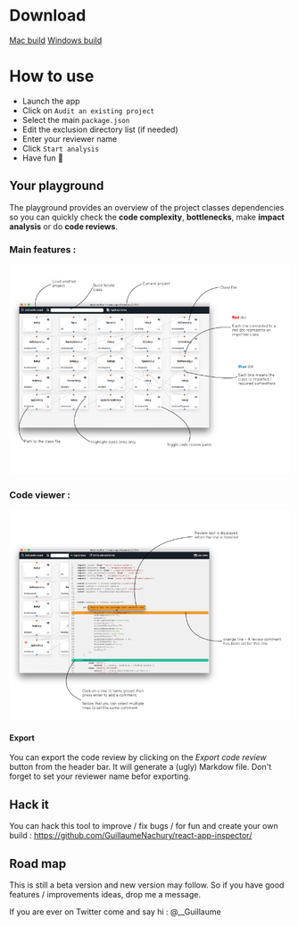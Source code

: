 # Download
[Mac build](https://github.com/GuillaumeNachury/react-app-inspector/tree/master/binaries/mac)
[Windows build](https://github.com/GuillaumeNachury/react-app-inspector/tree/master/binaries/win)

# How to use
* Launch the app
* Click on `Audit an existing project`
* Select the main `package.json`
* Edit the exclusion directory list (if needed)
* Enter your reviewer name
* Click `Start analysis`
* Have fun :rocket:

## Your playground

The playground provides an overview of the project classes dependencies so you can quickly check the __code complexity__, __bottlenecks__, make __impact analysis__ or do __code reviews__.

### Main features :
![GitHub Logo](./screenshots/features.jpg)

### Code viewer :
![GitHub Logo](./screenshots/review.jpg)

#### Export
You can export the code review by clicking on the _Export code review_ button from the header bar. It will generate a (ugly) Markdow file.
Don't forget to set your reviewer name befor exporting.


## Hack it
You can hack this tool to improve / fix bugs / for fun and create your own build : https://github.com/GuillaumeNachury/react-app-inspector/


## Road map
This is still a beta version and new version may follow. So if you have good features / improvements ideas, drop me a message.


If you are ever on Twitter come and say hi : @__Guillaume